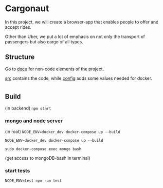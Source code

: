 # Cargonaut

In this project, we will create a browser-app that enables people to offer and accept rides.

Other than Uber, we put a lot of emphasis on not only the transport of passengers but also cargo of all types.

## Structure
Go to [docu](docu) for non-code elements of the project.

[src](backend/src) contains the code, while [config](config) adds some values needed for docker.

#

## Build
(in backend)
``npm start``

### mongo and node server
(in root)
``NODE_ENV=docker_dev docker-compose up --build``

``NODE_ENV=docker_dev docker-compose up --build``


``sudo docker-compose exec mongo bash``

(get access to mongoDB-bash in terminal)

### start tests
``NODE_ENV=test npm run test``
